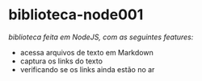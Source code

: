 # biblioteca-node001
 
*biblioteca feita em NodeJS, com as seguintes features:*
- acessa arquivos de texto em Markdown 
- captura os links do texto 
- verificando se os links ainda estão no ar 
